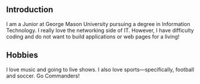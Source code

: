 ## Introduction
I am a Junior at George Mason University pursuing a degree in Information Technology. I really love the networking side of IT. However, I have difficulty coding and do not want to build applications or web pages for a living!

## Hobbies
I love music and going to live shows. I also love sports—specifically, football and soccer. Go Commanders!

